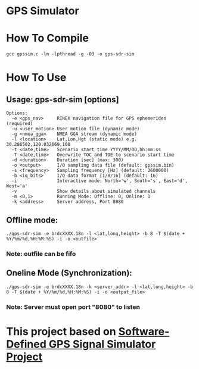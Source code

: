 # GPS Simulator
# How To Compile
```
gcc gpssim.c -lm -lpthread -g -O3 -o gps-sdr-sim
```
# How To Use
## Usage: gps-sdr-sim [options]
```
Options:
  -e <gps_nav>     RINEX navigation file for GPS ephemerides (required)
  -u <user_motion> User motion file (dynamic mode)
  -g <nmea_gga>    NMEA GGA stream (dynamic mode)
  -l <location>    Lat,Lon,Hgt (static mode) e.g. 30.286502,120.032669,100
  -t <date,time>   Scenario start time YYYY/MM/DD,hh:mm:ss
  -T <date,time>   Overwrite TOC and TOE to scenario start time
  -d <duration>    Duration [sec] (max: 300)
  -o <output>      I/Q sampling data file (default: gpssim.bin)
  -s <frequency>   Sampling frequency [Hz] (default: 2600000)
  -b <iq_bits>     I/Q data format [1/8/16] (default: 16)
  -i               Interactive mode: North='w', South='s', East='d', West='a'
  -v               Show details about simulated channels
  -m <0,1>         Running Mode: Offline: 0, Online: 1
  -k <address>     Server address, Port 8080
```
## Offline mode:
```
./gps-sdr-sim -e brdcXXXX.18n -l <lat,long,height> -b 8 -T $(date + %Y/%m/%d,%H:%M:%S) -i -o <outfile>
```
### Note: outfile can be fifo

## Oneline Mode (Synchronization):
```
./gps-sdr-sim -e brdcXXXX.18n -k <server_addr> -l <lat,long,height> -b 8 -T $(date + %Y/%m/%d,%H:%M:%S) -i -o <output_file>
```
### Note: Server must open port "8080" to listen

# This project based on [Software-Defined GPS Signal Simulator Project](https://github.com/osqzss/gps-sdr-sim)

